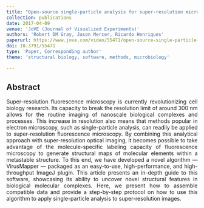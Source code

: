 ```yaml
---
title: "Open-source single-particle analysis for super-resolution microscopy with VirusMapper"
collection: publications
date: 2017-04-09
venue: 'JoVE (Journal of Visualized Experiments)'
authors: 'Robert DM Gray, Jason Mercer, Ricardo Henriques'
paperurl: https://www.jove.com/video/55471/open-source-single-particle-analysis-for-super-resolution-microscopy?status=a57477k
doi: 10.3791/55471
type: 'Paper, Corresponding author'
theme: 'structural biology, software, methods, microbiology'

---
```


<h2> Abstract </h2>
<p align= "justify">
Super-resolution fluorescence microscopy is currently revolutionizing cell biology research. Its capacity to break the resolution limit of around 300 nm allows for the routine imaging of nanoscale biological complexes and processes. This increase in resolution also means that methods popular in electron microscopy, such as single-particle analysis, can readily be applied to super-resolution fluorescence microscopy. By combining this analytical approach with super-resolution optical imaging, it becomes possible to take advantage of the molecule-specific labeling capacity of fluorescence microscopy to generate structural maps of molecular elements within a metastable structure. To this end, we have developed a novel algorithm — VirusMapper — packaged as an easy-to-use, high-performance, and high-throughput ImageJ plugin. This article presents an in-depth guide to this software, showcasing its ability to uncover novel structural features in biological molecular complexes. Here, we present how to assemble compatible data and provide a step-by-step protocol on how to use this algorithm to apply single-particle analysis to super-resolution images.
